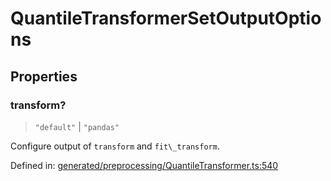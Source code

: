 # QuantileTransformerSetOutputOptions

## Properties

### transform?

> `"default"` \| `"pandas"`

Configure output of `transform` and `fit\_transform`.

Defined in:  [generated/preprocessing/QuantileTransformer.ts:540](https://github.com/transitive-bullshit/scikit-learn-ts/blob/b59c1ff/packages/sklearn/src/generated/preprocessing/QuantileTransformer.ts#L540)
